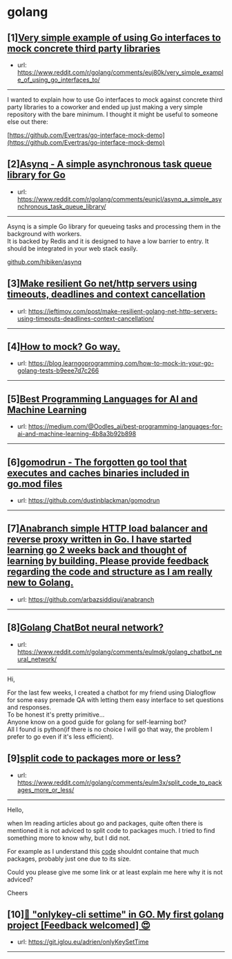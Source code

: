 # golang
## [1][Very simple example of using Go interfaces to mock concrete third party libraries](https://www.reddit.com/r/golang/comments/euj80k/very_simple_example_of_using_go_interfaces_to/)
- url: https://www.reddit.com/r/golang/comments/euj80k/very_simple_example_of_using_go_interfaces_to/
---
I wanted to explain how to use Go interfaces to mock against concrete third party libraries to a coworker and ended up just making a very simple repository with the bare minimum.  I thought it might be useful to someone else out there:

[https://github.com/Evertras/go-interface-mock-demo](https://github.com/Evertras/go-interface-mock-demo)
## [2][Asynq - A simple asynchronous task queue library for Go](https://www.reddit.com/r/golang/comments/eunjcl/asynq_a_simple_asynchronous_task_queue_library/)
- url: https://www.reddit.com/r/golang/comments/eunjcl/asynq_a_simple_asynchronous_task_queue_library/
---
Asynq is a simple Go library for queueing tasks and processing them in the background with workers.  
It is backed by Redis and it is designed to have a low barrier to entry. It should be integrated in your web stack easily.

[github.com/hibiken/asynq](https://github.com/hibiken/asynq)
## [3][Make resilient Go net/http servers using timeouts, deadlines and context cancellation](https://www.reddit.com/r/golang/comments/eu4lkj/make_resilient_go_nethttp_servers_using_timeouts/)
- url: https://ieftimov.com/post/make-resilient-golang-net-http-servers-using-timeouts-deadlines-context-cancellation/
---

## [4][How to mock? Go way.](https://www.reddit.com/r/golang/comments/eunscm/how_to_mock_go_way/)
- url: https://blog.learngoprogramming.com/how-to-mock-in-your-go-golang-tests-b9eee7d7c266
---

## [5][Best Programming Languages for AI and Machine Learning](https://www.reddit.com/r/golang/comments/eunpgx/best_programming_languages_for_ai_and_machine/)
- url: https://medium.com/@Oodles_ai/best-programming-languages-for-ai-and-machine-learning-4b8a3b92b898
---

## [6][gomodrun - The forgotten go tool that executes and caches binaries included in go.mod files](https://www.reddit.com/r/golang/comments/eu9ooq/gomodrun_the_forgotten_go_tool_that_executes_and/)
- url: https://github.com/dustinblackman/gomodrun
---

## [7][Anabranch simple HTTP load balancer and reverse proxy written in Go. I have started learning go 2 weeks back and thought of learning by building. Please provide feedback regarding the code and structure as I am really new to Golang.](https://www.reddit.com/r/golang/comments/eulqts/anabranch_simple_http_load_balancer_and_reverse/)
- url: https://github.com/arbazsiddiqui/anabranch
---

## [8][Golang ChatBot neural network?](https://www.reddit.com/r/golang/comments/eulmqk/golang_chatbot_neural_network/)
- url: https://www.reddit.com/r/golang/comments/eulmqk/golang_chatbot_neural_network/
---
Hi,  


For the last few weeks, I created a chatbot for my friend using Dialogflow for some easy premade QA with letting them easy interface to set questions and responses.  
To be honest it's pretty primitive...  
Anyone know on a good guide for golang for self-learning bot?  
All I found is python(if there is no choice I will go that way, the problem I prefer to go even if it's less efficient).
## [9][split code to packages more or less?](https://www.reddit.com/r/golang/comments/eulm3x/split_code_to_packages_more_or_less/)
- url: https://www.reddit.com/r/golang/comments/eulm3x/split_code_to_packages_more_or_less/
---
Hello,

when Im reading articles about go and packages, quite often there is mentioned it is not adviced to split code to packages much. I tried to find something more to know why, but I did not.

For example as I understand this [code](https://github.com/nanamen/go-onion-architecture-sample) shouldnt containe that much packages, probably just one due to its size.

Could you please give me some link or at least explain me here why it is not adviced?

Cheers
## [10][👷 "onlykey-cli settime" in GO. My first golang project [Feedback welcomed] 😍](https://www.reddit.com/r/golang/comments/eukvv3/onlykeycli_settime_in_go_my_first_golang_project/)
- url: https://git.iglou.eu/adrien/onlyKeySetTime
---

